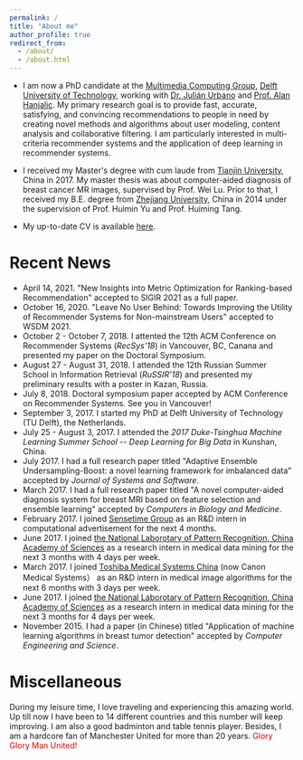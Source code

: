 ```yaml
---
permalink: /
title: "About me"
author_profile: true
redirect_from: 
  - /about/
  - /about.html
---
```


* I am now a PhD candidate at the [Multimedia Computing Group](https://www.tudelft.nl/ewi/over-de-faculteit/afdelingen/intelligent-systems/multimedia-computing), [Delft University of Technology](https://www.tudelft.nl/en), working with [Dr. Julián Urbano](https://julian-urbano.info) and [Prof. Alan Hanjalic](https://www.tudelft.nl/ewi/over-de-faculteit/afdelingen/intelligent-systems/multimedia-computing/people/alan-hanjalic/). My primary research goal is to provide fast, accurate, satisfying, and convincing recommendations to people in need by creating novel methods and algorithms about user modeling, content analysis and collaborative filtering. I am particularly interested in multi-criteria recommender systems and the application of deep learning in recommender systems. 

* I received my Master's degree with cum laude from [Tianjin University](http://www.tju.edu.cn/english), China in 2017. My master thesis was about computer-aided diagnosis of breast cancer MR images, supervised by Prof. Wei Lu. Prior to that, I received my  B.E. degree from [Zhejiang University](http://www.zju.edu.cn/english/), China in 2014 under the supervision of Prof. Huimin Yu and Prof. Huiming Tang. 

* My up-to-date CV is available [here](https://roger-zhe-li.github.io/files/Zhe_Li.pdf).


Recent News
======
* April 14, 2021. "New Insights into Metric Optimization for Ranking-based Recommendation" accepted to SIGIR 2021 as a full paper.
* October 16, 2020. "Leave No User Behind: Towards Improving the Utility of Recommender Systems for Non-mainstream Users" accepted to WSDM 2021.
* October 2 - October 7, 2018. I attented the 12th ACM Conference on Recommender Systems (*RecSys'18*) in Vancouver, BC, Canana and presented my paper on the Doctoral Symposium.
* August 27 - August 31, 2018. I attended the 12th Russian Summer School in Information Retrieval (*RuSSIR'18*) and presented my preliminary results with a poster in Kazan, Russia. 
* July 8, 2018. Doctoral symposium paper accepted by ACM Conference on Recommender Systems. See you in Vancouver!
* September 3, 2017. I started my PhD at Delft University of Technology (TU Delft), the Netherlands.
* July 25 - August 3, 2017. I attended the *2017 Duke-Tsinghua Machine Learning Summer School -- Deep Learning for Big Data* in Kunshan, China.
* July 2017. I had a full research paper titled "Adaptive Ensemble Undersampling-Boost: a novel learning framework for imbalanced data" accepted by *Journal of Systems and Software*.
* March 2017. I had a full research paper titled "A novel computer-aided diagnosis system for breast MRI based on feature selection and ensemble learning" accepted by *Computers in Biology and Medicine*.
* February 2017. I joined [Sensetime Group](https://www.sensetime.com/) as an R&D intern in computational advertisement for the next 4 months.
* June 2017. I joined [the National Laborotary of Pattern Recognition, China Academy of Sciences](http://www.nlpr.ia.ac.cn/nlpren/EN/volumn/home.shtml) as a research intern in medical data mining for the next 3 months with 4 days per week.
* March 2017. I joined [Toshiba Medical Systems China](https://global.medical.canon/#) (now Canon Medical Systems） as an R&D intern in medical image algorithms for the next 6 months with 3 days per week.
* June 2017. I joined [the National Laborotary of Pattern Recognition, China Academy of Sciences](http://www.nlpr.ia.ac.cn/nlpren/EN/volumn/home.shtml) as a research intern in medical data mining for the next 3 months for 4  days per week.
* November 2015. I had a paper (in Chinese) titled "Application of machine learning algorithms in breast tumor detection" accepted by *Computer Engineering and Science*.


Miscellaneous
======

During my leisure time, I love traveling and experiencing this amazing world. Up till now I have been to 14 different countries and this number will keep improving. I am also a good badminton and table tennis player. Besides, I am a hardcore fan of Manchester United for more than 20 years. <font color="#dd0000">Glory Glory Man United!</font><br /> 
